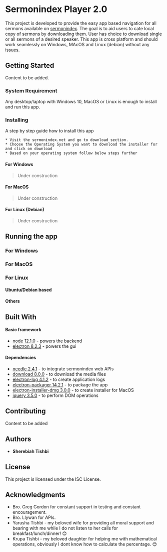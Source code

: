 # Sermonindex Player 2.0

This project is developed to provide the easy app based navigation for all sermons available on [sermonindex](sermonindex.net). The goal is to aid users to cate local copy of sermons by downloading them. User has choice to download single or all sermons of a desired speaker. This app is cross platform and should work seamlessly on Windows, MAcOS and Linux (debian) without any issues.

## Getting Started

Content to be added.

### System Requirement

Any desktop/laptop with Windows 10, MacOS or Linux is enough to install and run this app.

### Installing

A step by step guide how to install this app

```
* Visit the sermonindex.net and go to download section.
* Choose the Operating System you want to download the installer for and click on download
* Based on your operating system follow below steps further
```
#### For Windows
> Under construction
#### For MacOS
> Under construction
#### For Linux (Debian)
> Under construction

## Running the app

### For Windows

### For MacOS

### For Linux 

#### Ubuntu/Debian based

#### Others

## Built With

#### Basic framework 
* [node 12.1.0](http://www.dropwizard.io/1.0.2/docs/) - powers the backend
* [electron 8.2.3](https://maven.apache.org/) - powers the gui

#### Dependencies
* [needle 2.4.1](https://rometools.github.io/rome/) - to integrate sermonindex web APIs
* [download 8.0.0](https://rometools.github.io/rome/) - to download the media files
* [electron-log 4.1.2](https://rometools.github.io/rome/) - to create application logs
* [electron-packager 14.2.1](https://rometools.github.io/rome/) - to package the app
* [electron-installer-dmg 3.0.0](https://rometools.github.io/rome/) - to create installer for MacOS
* [jquery 3.5.0](https://rometools.github.io/rome/) - to perform DOM operations

## Contributing

Content to be added

## Authors

* **Sherebiah Tishbi**

## License

This project is licensed under the ISC License. 

## Acknowledgments

* Bro. Greg Gordon for constant support in testing and constant encouragement.
* Bro. Llywan for APIs.
* Yarusha Tishbi - my beloved wife for providing all moral support and bearing with me while I do not listen to her calls for breakfast/lunch/dinner! :blush:
* Krupa Tishbi - my beloved daughter for helping me with mathematical operations, obviously I dont know how to calculate the percentage. :blush:

